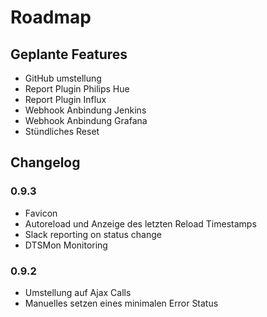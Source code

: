 # Roadmap
## Geplante Features
* GitHub umstellung
* Report Plugin Philips Hue
* Report Plugin Influx 
* Webhook Anbindung Jenkins
* Webhook Anbindung Grafana
* Stündliches Reset


## Changelog
### 0.9.3
* Favicon
* Autoreload und Anzeige des letzten Reload Timestamps
* Slack reporting on status change
* DTSMon Monitoring

### 0.9.2
* Umstellung auf Ajax Calls
* Manuelles setzen eines minimalen Error Status